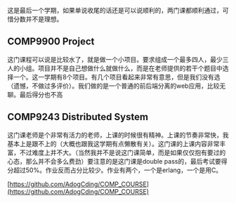 这是最后一个学期，如果单说收尾的话还是可以说顺利的，两门课都顺利通过，可惜分数并不是理想。

## COMP9900 Project

这门课程可以说是比较水了，就是做一个小项目。要求组成一个最多四人，最少三人的小组。项目并不是自己想做什么就做什么，而是在老师提供的若干个题目中选择一个。这一学期有8个项目。有几个项目看起来非常有意思，但是我们没有选（遗憾，不做过多评价）。我们做的是一个普通的前后端分离的web应用，比较无聊。最后得分也不高

## COMP9243 Distributed System

这门课老师是个非常有活力的老师，上课的时候很有精神。上课的节奏非常快，我基本上是跟不上的（大概也跟我这学期有点懒散有关）。这门课的上课内容非常丰富，不过难度上并不大。（当然我并不是说这门课简单，而是如果仅仅抱有要过的心态，那么并不会多么费劲）要注意的是这门课是double pass的，最后考试要得分超过50%。作业反而占分比较少。作业有两个，一个是erlang，一个是用C。

[https://github.com/AdogCding/COMP_COURSE](https://github.com/AdogCding/COMP_COURSE)
